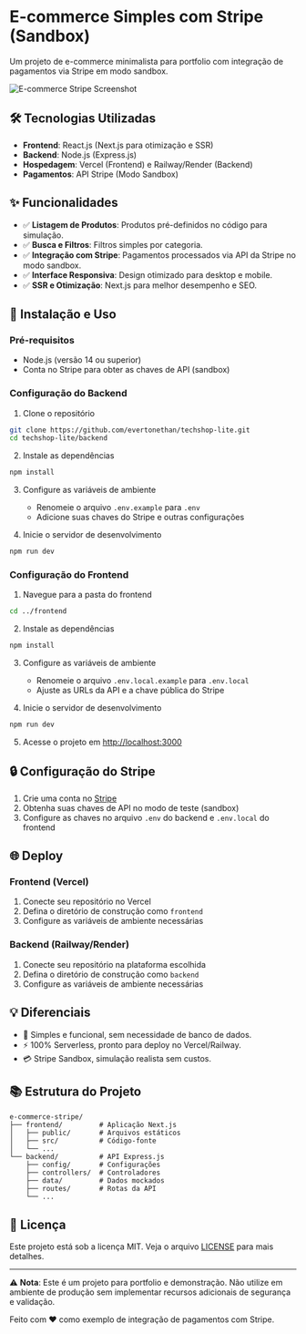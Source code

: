 # E-commerce Simples com Stripe (Sandbox)

Um projeto de e-commerce minimalista para portfolio com integração de pagamentos via Stripe em modo sandbox.

![E-commerce Stripe Screenshot](https://via.placeholder.com/800x400.png?text=E-commerce+Stripe)

## 🛠️ Tecnologias Utilizadas

- **Frontend**: React.js (Next.js para otimização e SSR)
- **Backend**: Node.js (Express.js)
- **Hospedagem**: Vercel (Frontend) e Railway/Render (Backend)
- **Pagamentos**: API Stripe (Modo Sandbox)

## ✨ Funcionalidades

- ✅ **Listagem de Produtos**: Produtos pré-definidos no código para simulação.
- ✅ **Busca e Filtros**: Filtros simples por categoria.
- ✅ **Integração com Stripe**: Pagamentos processados via API da Stripe no modo sandbox.
- ✅ **Interface Responsiva**: Design otimizado para desktop e mobile.
- ✅ **SSR e Otimização**: Next.js para melhor desempenho e SEO.

## 🚀 Instalação e Uso

### Pré-requisitos

- Node.js (versão 14 ou superior)
- Conta no Stripe para obter as chaves de API (sandbox)

### Configuração do Backend

1. Clone o repositório
```bash
git clone https://github.com/evertonethan/techshop-lite.git
cd techshop-lite/backend
```

2. Instale as dependências
```bash
npm install
```

3. Configure as variáveis de ambiente
   - Renomeie o arquivo `.env.example` para `.env`
   - Adicione suas chaves do Stripe e outras configurações

4. Inicie o servidor de desenvolvimento
```bash
npm run dev
```

### Configuração do Frontend

1. Navegue para a pasta do frontend
```bash
cd ../frontend
```

2. Instale as dependências
```bash
npm install
```

3. Configure as variáveis de ambiente
   - Renomeie o arquivo `.env.local.example` para `.env.local`
   - Ajuste as URLs da API e a chave pública do Stripe

4. Inicie o servidor de desenvolvimento
```bash
npm run dev
```

5. Acesse o projeto em [http://localhost:3000](http://localhost:3000)

## 🔒 Configuração do Stripe

1. Crie uma conta no [Stripe](https://stripe.com)
2. Obtenha suas chaves de API no modo de teste (sandbox)
3. Configure as chaves no arquivo `.env` do backend e `.env.local` do frontend

## 🌐 Deploy

### Frontend (Vercel)

1. Conecte seu repositório no Vercel
2. Defina o diretório de construção como `frontend`
3. Configure as variáveis de ambiente necessárias

### Backend (Railway/Render)

1. Conecte seu repositório na plataforma escolhida
2. Defina o diretório de construção como `backend`
3. Configure as variáveis de ambiente necessárias

## 💡 Diferenciais

- 🚀 Simples e funcional, sem necessidade de banco de dados.
- ⚡ 100% Serverless, pronto para deploy no Vercel/Railway.
- 💳 Stripe Sandbox, simulação realista sem custos.

## 📚 Estrutura do Projeto

```
e-commerce-stripe/
├── frontend/         # Aplicação Next.js
│   ├── public/       # Arquivos estáticos
│   ├── src/          # Código-fonte
│   └── ...
└── backend/          # API Express.js
    ├── config/       # Configurações
    ├── controllers/  # Controladores
    ├── data/         # Dados mockados
    ├── routes/       # Rotas da API
    └── ...
```

## 📝 Licença

Este projeto está sob a licença MIT. Veja o arquivo [LICENSE](LICENSE) para mais detalhes.

---

⚠️ **Nota**: Este é um projeto para portfolio e demonstração. Não utilize em ambiente de produção sem implementar recursos adicionais de segurança e validação.

Feito com ❤️ como exemplo de integração de pagamentos com Stripe.
